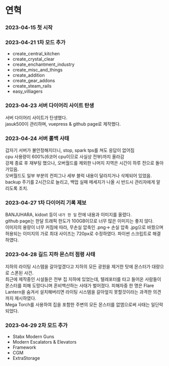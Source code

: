 # 연혁

### 2023-04-15 첫 시작

### 2023-04-21 1차 모드 추가  

- create_central_kitchen
- create_crystal_clear
- create_enchantment_industry
- create_misc_and_things
- create_addition
- create_gear_addons
- create_steam_rails
- easy_villiagers

### 2023-04-23 서버 다이어리 사이트 탄생

서버 다이어리 사이트가 탄생했다.  
jasuk500이 관리하며, vuepress & github page로 제작했다.

### 2023-04-24 서버 롤백 사태  

갑자기 서버가 불안정해지더니, stop, spark tps를 쳐도 응답이 없어짐  
cpu 사용량이 600%(6코어 cpu이므로 사실상 전부)까지 올라감  
강제 종료 후 재부팅 했으나, 오버월드를 제외한 나머지 지역은 시간이 하루 전으로 돌아가있음.  
오버월드도 일부 부분의 컨피그나 세부 블럭 내용이 달라지거나 삭제되어 있었음.  
backup 주기를 2시간으로 늘리고, 백업 실패 메세지가 나올 시 반드시 관리자에게 알리도록 조치.  

### 2023-04-27 1차 다이어리 기록 제보

BANJUHARA, kidoxt 등이 `내가 한 일` 란에 내용과 이미지를 올렸다.  
github page는 한달 트래픽 한도가 100GB이므로 너무 많은 이미지는 좋지 않다.  
이미지의 용량이 너무 커짐에 따라, 무손실 압축인 .png-> 손실 압축 .jpg으로 바꿨으며
허용되는 이미지의 가로 최대 사이즈는 720px로 수정하였다. 
파이썬 스크립트로 해결하였다.

### 2023-04-28 길드 지하 몬스터 점령 사태

지하의 라이팅 시스템을 갈아엎겠다고 지하의 모든 광원을 제거한 탓에 몬스터가 대량으로 스폰된 사건.  
최근에 제작중인 시설들은 전부 집 지하에 있었는데, 텔레포터를 타고 들어온 사람들이 몬스터를 피해 도망다니며 혼비백산하는 사태가 벌어졌다. 
피해자중 한 명은 Flare Lantern을 숨겨서 설치해버리면 라이팅 시스템을 갈아엎지 못할것이라는 과격한 의견까지 제시하였다.  
Mega Torch를 사용하여 집을 포함한 주변의 모든 몬스터를 없앰으로써 사태는 일단락 되었다.  
### 2023-04-29 2차 모드 추가

- Stabx Modern Guns
- Modern Escalators & Elevators
- Framework
- CGM
- ExtraStorage